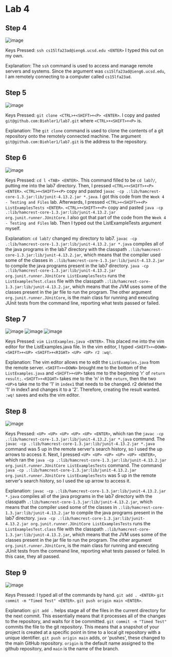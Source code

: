 # Lab 4
## Step 4
![image](https://github.com/Biehler1/cse15l-lab-reports/assets/103413662/aa38895d-5214-4e54-ad30-7e8539826a5c)

Keys Pressed: `ssh cs15lfa23ad@ieng6.ucsd.edu <ENTER>` I typed this out on my own.

Explanation: The `ssh` command is used to access and manage remote servers and systems. Since the argument was `cs15lfa23ad@ieng6.ucsd.edu`, I am remotely connecting to a computer called `cs15lfa23ad`.

## Step 5
![image](https://github.com/Biehler1/cse15l-lab-reports/assets/103413662/f0d6aa5c-6c6a-4f9c-878e-c6a4b12e6d6f)

Keys Pressed: `git clone <CTRL>+<SHIFT>+<P> <ENTER>`. I copy and pasted `git@github.com:Biehler1/lab7.git` where `<CTRL>+<SHIFT>+<P>` is.

Explanation: The `git clone` command is used to clone the contents of a git repository onto the remotely connected machine. The argument `git@github.com:Biehler1/lab7.git` is the address to the repository.

## Step 6
![image](https://github.com/Biehler1/cse15l-lab-reports/assets/103413662/c0be939a-799e-4ef3-b6e0-e53cfea49b8b)

Keys Pressed: `cd l <TAB> <ENTER>`. This command filled to be `cd lab7/`, putting me into the lab7 directory. Then, I pressed `<CTRL>+<SHIFT>+<P> <ENTER>`. `<CTRL>+<SHIFT>+<P>` copy and pasted `javac -cp .:lib/hamcrest-core-1.3.jar:lib/junit-4.13.2.jar *.java`. 
I got this code from the `Week 4 - Testing and Files` lab. Afterwards, I pressed `<CTRL>+<SHIFT>+<P> ListExamplesTests <ENTER>`. `<CTRL>+<SHIFT>+<P>` copy and pasted `java -cp .:lib/hamcrest-core-1.3.jar:lib/junit-4.13.2.jar org.junit.runner.JUnitCore`. 
I also got that part of the code from the `Week 4 - Testing and Files` lab. Then I typed out the ListExampleTests argument myself.

Explanation: `cd lab7/` changed my directory to lab7. `javac -cp .:lib/hamcrest-core-1.3.jar:lib/junit-4.13.2.jar *.java` compiles all of the java programs in the lab7 directory with the classpath `.:lib/hamcrest-core-1.3.jar:lib/junit-4.13.2.jar`, which means
that the compiler used some of the classes in `.:lib/hamcrest-core-1.3.jar:lib/junit-4.13.2.jar` to compile the java programs present in the lab7 directory. `java -cp .:lib/hamcrest-core-1.3.jar:lib/junit-4.13.2.jar org.junit.runner.JUnitCore ListExamplesTests`
runs the `ListExamplesTest.class` file with the classpath `.:lib/hamcrest-core-1.3.jar:lib/junit-4.13.2.jar`, which means that the JVM uses some of the classes present in the jar file to run the program. The other argument `org.junit.runner.JUnitCore`, is the
main class for running and executing JUnit tests from the command line, reporting what tests passed or failed.

## Step 7
![image](https://github.com/Biehler1/cse15l-lab-reports/assets/103413662/23a13798-e35e-4a89-b057-a016a9e9e490)
![image](https://github.com/Biehler1/cse15l-lab-reports/assets/103413662/9610bfba-31ab-429d-beb4-a9daf3721ee1)
![image](https://github.com/Biehler1/cse15l-lab-reports/assets/103413662/3d9ff73b-f45d-44f4-8e0d-4c237aaa8f09)

Keys Pressed: `vim ListExamples.java <ENTER>`. This placed me into the vim editor for the ListExamples.java file. In the vim editor, I typed `<SHIFT>+<DOWN> <SHIFT>+<UP> <SHIFT>+<RIGHT> <UP> <UP> r2 :wq!`.

Explanation: The vim editor allows me to edit the `ListExamples.java` from the remote server. `<SHIFT>+<DOWN>` brought me to the bottom of the `ListExamples.java` and `<SHIFT>+<UP>` takes me to the beginning 'r' of `return result;`. `<SHIFT>+<RIGHT>` takes me
to the 'n' in the `return`, then the two `<UP>`s take me to the '1' in `index1` that needs to be changed. r2 deleted the '1' in index1 and changes it to a '2'. Therefore, creating the result wanted. `:wq!` saves and exits the vim editor.

## Step 8
![image](https://github.com/Biehler1/cse15l-lab-reports/assets/103413662/b3095fc2-c75b-4776-a3e1-eb1bd9d7f1bb)

Keys Pressed: `<UP> <UP> <UP> <UP> <UP> <ENTER>`, which ran the `javac -cp .:lib/hamcrest-core-1.3.jar:lib/junit-4.13.2.jar *.java` command. The `javac -cp .:lib/hamcrest-core-1.3.jar:lib/junit-4.13.2.jar *.java` command was 5 up in the remote server's search 
history, so I used the up arrows to access it. Next, I pressed `<UP> <UP> <UP> <UP> <UP> <ENTER>`, which ran the `java -cp .:lib/hamcrest-core-1.3.jar:lib/junit-4.13.2.jar org.junit.runner.JUnitCore ListExamplesTests` command. The command 
`java -cp .:lib/hamcrest-core-1.3.jar:lib/junit-4.13.2.jar org.junit.runner.JUnitCore ListExamplesTests` was 5 up in the remote server's search history, so I used the up arrow to access it. 

Explanation: `javac -cp .:lib/hamcrest-core-1.3.jar:lib/junit-4.13.2.jar *.java` compiles all of the java programs in the lab7 directory with the classpath `.:lib/hamcrest-core-1.3.jar:lib/junit-4.13.2.jar`, which means
that the compiler used some of the classes in `.:lib/hamcrest-core-1.3.jar:lib/junit-4.13.2.jar` to compile the java programs present in the lab7 directory. `java -cp .:lib/hamcrest-core-1.3.jar:lib/junit-4.13.2.jar org.junit.runner.JUnitCore ListExamplesTests`
runs the `ListExamplesTest.class` file with the classpath `.:lib/hamcrest-core-1.3.jar:lib/junit-4.13.2.jar`, which means that the JVM uses some of the classes present in the jar file to run the program. The other argument `org.junit.runner.JUnitCore`, is the
main class for running and executing JUnit tests from the command line, reporting what tests passed or failed. In this case, they all passed.

## Step 9
![image](https://github.com/Biehler1/cse15l-lab-reports/assets/103413662/a173c6f6-df3b-448f-a286-9713ac129c0f)

Keys Pressed: I typed all of the commands by hand. `git add . <ENTER>` `git commit -m "Timed Test" <ENTER>`. `git push origin main <ENTER>`. 

Explanation: `git add .` helps stage all of the files in the current directory for the next commit. This essentially means that it processes all of the changes to the repository, and waits for it be committed. `git commit -m "Timed Test"` commits the file
to the git repository. This means that a snapshot of your project is created at a specific point in time to a local git repository with a unique identifier. `git push origin main` adds, or 'pushes', these changed to the main GitHub repository. `origin` is the 
default name assigned to the github repository, and `main` is the name of the branch.

